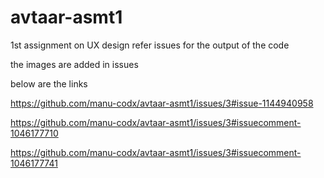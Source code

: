 # avtaar-asmt1
1st assignment on UX design
refer issues for the output of the code 

the images are added in issues

below are the links

https://github.com/manu-codx/avtaar-asmt1/issues/3#issue-1144940958

https://github.com/manu-codx/avtaar-asmt1/issues/3#issuecomment-1046177710

https://github.com/manu-codx/avtaar-asmt1/issues/3#issuecomment-1046177741





